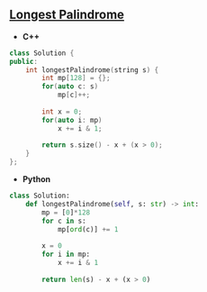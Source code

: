 ## [Longest Palindrome](https://leetcode.com/problems/longest-palindrome/)

* **C++**
```cpp
class Solution {
public:
    int longestPalindrome(string s) {
        int mp[128] = {};
        for(auto c: s)
            mp[c]++;
        
        int x = 0;
        for(auto i: mp)
            x += i & 1;
        
        return s.size() - x + (x > 0);
    }
};
```

* **Python**
```py
class Solution:
    def longestPalindrome(self, s: str) -> int:
        mp = [0]*128
        for c in s:
            mp[ord(c)] += 1
        
        x = 0
        for i in mp:
            x += i & 1
        
        return len(s) - x + (x > 0)
```
